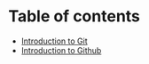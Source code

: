 # Table of contents

* [Introduction to Git](introduction-to-git.md)
* [Introduction to Github](introduction-to-github.md)
